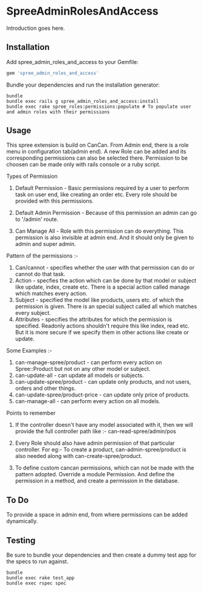 SpreeAdminRolesAndAccess
========================

Introduction goes here.

Installation
------------

Add spree_admin_roles_and_access to your Gemfile:

```ruby
gem 'spree_admin_roles_and_access'
```

Bundle your dependencies and run the installation generator:

```shell
bundle
bundle exec rails g spree_admin_roles_and_access:install
bundle exec rake spree_roles:permissions:populate # To populate user and admin roles with their permissions
```

Usage
-----

This spree extension is build on CanCan.
From Admin end, there is a role menu in configuration tab(admin end).
A new Role can be added and its corresponding permissions can also be selected there.
Permission to be choosen can be made only with rails console or a ruby script.

Types of Permission

  1. Default Permission - Basic permissions required by a user to perform task on user end, like creating an order etc. Every role should be provided with this permissions.

  2. Default Admin Permission - Because of this permission an admin can go to '/admin' route.

  3. Can Manage All - Role with this permission can do everything. This permission is also invisible at admin end. And it should only be given to admin and super admin.

Pattern of the permissions :-

  1. Can/cannot - specifies whether the user with that permission can do or cannot do that task.
  2. Action - specfies the action which can be done by that model or subject like update, index, create etc. There is a special action called manage which matches every action.
  3. Subject - specified the model like products, users etc. of which the permission is given. There is an special subject called all which matches every subject.
  4. Attributes - specifies the attributes for which the permission is specified. Readonly actions shouldn't require this like index, read etc. But it is more secure if we specify them in other actions like create or update.

Some Examples :-

  1. can-manage-spree/product - can perform every action on Spree::Product but not on any other model or subject.
  2. can-update-all - can update all models or subjects.
  3. can-update-spree/product - can update only products, and not users, orders and other things.
  4. can-update-spree/product-price - can update only price of products.
  5. can-manage-all - can perform every action on all models.

Points to remember

  1. If the controller doesn't have any model associated with it, then we will provide the full controller path like :-
    can-read-spree/admin/pos

  2. Every Role should also have admin permission of that particular controller. For eg:-
    To create a product, can-admin-spree/product is also needed along with can-create-spree/product.

  3. To define custom cancan permissions, which can not be made with the pattern adopted.
    Override a module Permission. And define the permission in a method, and create a permission in the database.


To Do
-----

  To provide a space in admin end, from where permissions can be added dynamically.

Testing
-------

Be sure to bundle your dependencies and then create a dummy test app for the specs to run against.

```shell
bundle
bundle exec rake test_app
bundle exec rspec spec
```
